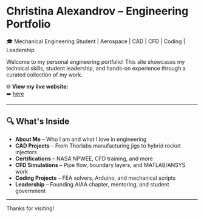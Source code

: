 # Christina Alexandrov – Engineering Portfolio

🎓 Mechanical Engineering Student | Aerospace | CAD | CFD | Coding | Leadership

Welcome to my personal engineering portfolio! This site showcases my technical skills, student leadership, and hands-on experience through a curated collection of my work.

🌐 **View my live website:**  
➡️ [here]([[https://christina-alexandrov.github.io](https://chrisalex456.github.io/christina-alexandrov.github.io/)](https://chrisalex456.github.io/christina-alexandrov.github.io/))

---

## 🔍 What's Inside

- **About Me** – Who I am and what I love in engineering  
- **CAD Projects** – From Thorlabs manufacturing jigs to hybrid rocket injectors  
- **Certifications** – NASA NPWEE, CFD training, and more  
- **CFD Simulations** – Pipe flow, boundary layers, and MATLAB/ANSYS work  
- **Coding Projects** – FEA solvers, Arduino, and mechanical scripts  
- **Leadership** – Founding AIAA chapter, mentoring, and student government

---

Thanks for visiting!

